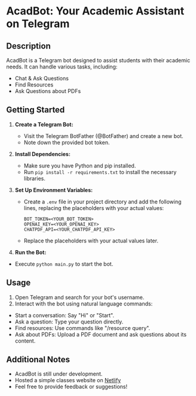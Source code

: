 # AcadBot: Your Academic Assistant on Telegram

## Description

AcadBot is a Telegram bot designed to assist students with their academic needs. It can handle various tasks, including:

- Chat & Ask Questions
- Find Resources
- Ask Questions about PDFs

## Getting Started

1. **Create a Telegram Bot:**
   - Visit the Telegram BotFather (@BotFather) and create a new bot.
   - Note down the provided bot token.

2. **Install Dependencies:**
   - Make sure you have Python and pip installed.
   - Run `pip install -r requirements.txt` to install the necessary libraries.

3. **Set Up Environment Variables:**
   - Create a `.env` file in your project directory and add the following lines, replacing the placeholders with your actual values:
   
     ```
     BOT_TOKEN=<YOUR_BOT_TOKEN>
     OPENAI_KEY=<YOUR_OPENAI_KEY>
     CHATPDF_API=<YOUR_CHATPDF_API_KEY>
     ```

   - Replace the placeholders with your actual values later.

4. **Run the Bot:**
- Execute `python main.py` to start the bot.

## Usage

1. Open Telegram and search for your bot's username.
2. Interact with the bot using natural language commands:
- Start a conversation: Say "Hi" or "Start".
- Ask a question: Type your question directly.
- Find resources: Use commands like "/resource query".
- Ask about PDFs: Upload a PDF document and ask questions about its content.

## Additional Notes

- AcadBot is still under development.
- Hosted a simple classes website on <a href="https://randomclassess.netlify.app/"> Netlify </a>
- Feel free to provide feedback or suggestions!
